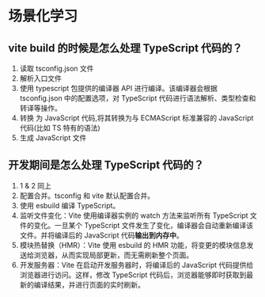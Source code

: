 # 场景化学习

## vite build 的时候是怎么处理 TypeScript 代码的？

1. 读取 tsconfig.json 文件
2. 解析入口文件
3. 使用 typescript 包提供的编译器 API 进行编译。该编译器会根据 tsconfig.json 中的配置选项，对 TypeScript 代码进行语法解析、类型检查和转译等操作。
4. 转换 为 JavaScript 代码,将其转换为与 ECMAScript 标准兼容的 JavaScript 代码(比如 TS 特有的语法)
5. 生成 JavaScript 文件

## 开发期间是怎么处理 TypeScript 代码的？

1. 1 & 2 同上
2. 配置合并。tsconfig 和 vite 默认配置合并。
3. 使用 esbuild 编译 TypeScript。
4. 监听文件变化：Vite 使用编译器实例的 watch 方法来监听所有 TypeScript 文件的变化。一旦某个 TypeScript 文件发生了变化，编译器会自动重新编译该文件。并将编译后的 JavaScript 代码**输出到内存中**。
5. 模块热替换（HMR）：Vite 使用 esbuild 的 HMR 功能，将变更的模块信息发送给浏览器，从而实现局部更新，而无需刷新整个页面。
6. 开发服务器：Vite 在启动开发服务器时，将编译后的 JavaScript 代码提供给浏览器进行访问。这样，修改 TypeScript 代码后，浏览器能够即时获取到最新的编译结果，并进行页面的实时刷新。
